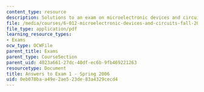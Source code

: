 ```yaml
---
content_type: resource
description: Solutions to an exam on microelectronic devices and circuits.
file: /media/courses/6-012-microelectronic-devices-and-circuits-fall-2009/0eb078baa49e2ae523de83a4329cecd4_MIT6_012F09_exam1_s06_sol.pdf
file_type: application/pdf
learning_resource_types:
- Exams
ocw_type: OCWFile
parent_title: Exams
parent_type: CourseSection
parent_uid: 4023a661-27dc-40df-ec6b-9fb469221263
resourcetype: Document
title: Answers to Exam 1 - Spring 2006
uid: 0eb078ba-a49e-2ae5-23de-83a4329cecd4
---
```

